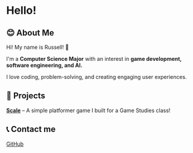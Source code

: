 # Hello!
## 😊 About Me
Hi! My name is Russell! 👋

I'm a **Computer Science Major** with an interest in **game development, software engineering, and AI.**

I love coding, problem-solving, and creating engaging user experiences.

## 🚀 Projects
**[Scale]()** – A simple platformer game I built for a Game Studies class!

## 📞 Contact me
[GitHub](https://github.com/russabejr)
